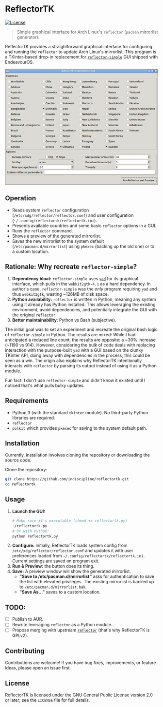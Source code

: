 # ReflectorTK
[![License](https://img.shields.io/badge/license-GPLv2-blue.svg)](LICENSE)
> Simple graphical interface for Arch Linux's `reflector` (`pacman` mirrorlist generator).

ReflectorTK provides a straightforward graphical interface for configuring and running the `reflector` to update Arch Linux's mirrorlist. This program is a TKinter-based drop-in replacement for [`reflector-simple`](https://github.com/endeavouros-team/PKGBUILDS/tree/master/reflector-simple) GUI shipped with EndeavourOS.

![ReflectorTK screenshot](screenshot.png)

## Operation

- Reads system `reflector` configuration (`/etc/xdg/reflector/reflector.conf`) and user configuration (`~/.config/reflectortk/reflectortk.ini`).
- Presents available countries and some basic `reflector` options in a GUI.
- Runs the `reflector` command.
- Shows a preview of the generated mirrorlist.
- Saves the new mirrorlist to the system default (`/etc/pacman.d/mirrorlist`) using `pkexec` (backing up the old one) or to a custom location.

## Rationale: Why recreate `reflector-simple`?

1.  **Dependency bloat:** `reflector-simple` uses [`yad`](https://github.com/v1cont/yad) for its graphical interface, which pulls in the `webkit2gtk-4.1` as a hard dependency. In author's case, `reflector-simple` was the *only* program requiring `yad` and thus `webkit2gtk`, wasting ~126MB of disk space.
2.  **Python availability:** `reflector` is written in Python, meaning any system using it already has Python installed. This allows leveraging the existing environment, avoid dependencies, and potentially integrate the GUI with the original `reflector`.
3. **Better maintainability**: Python vs Bash (subjective). 

The initial goal was to set an experiment and recreate the original bash logic of `reflector-simple` in Python. The results are mixed: While I had anticipated a reduced line count, the results are opposite: a ~30% increase (~1190 vs 914). However, considering the bulk of code deals with replacing interaction with the purpose-built `yad` with a GUI based on the clunky TKinter API, doing away with dependencies in the process, this could be seen as a win. The origin also explains why ReflectorTK intentionally interacts with `reflector` by parsing its output instead of using it as a Python module.

Fun fact: I don't use `reflector-simple` and didn't know it existed until I noticed that's what pulls bulky updates.

## Requirements

*   Python 3 (with the standard `tkinter` module). No third-party Python libraries are required.
*   `reflector`
*   `polkit` which provides `pkexec` for saving to the system default path.

## Installation

Currently, installation involves cloning the repository or downloading the source code.

Clone the repository:
```bash
git clone https://github.com/indiscipline/reflectortk.git
cd reflectortk
```

## Usage

1.  **Launch the GUI:**
    ```bash
    # Make sure it's executable (chmod +x reflectortk.py)
    ./reflectortk.py
    # Or with Python:
    python reflectortk.py
    ```
2.  **Configure:** Initially, ReflectorTK loads system config from `/etc/xdg/reflector/reflector.conf` and updates it with user preferences loaded from  `~/.config/reflectortk/reflectortk.ini`. Current settings are saved on program exit.
3.  **Run & Preview:** the button does its thing.
4.  **Save:** A preview window will show the generated mirrorlist.
    *   **"Save to /etc/pacman.d/mirrorlist"** asks for authentication to save the list with elevated privileges. The existing mirrorlist is backed up to `/etc/pacman.d/mirrorlist.bak`.
    *   **"Save As..."** saves to a custom location.

## TODO:

- [ ] Publish to AUR.
- [ ] Rewrite leveraging `reflector` as a Python module.
- [ ] Propose merging with upstream [`reflector`](https://xyne.dev/projects/reflector/) (that's why ReflectorTK is GPLv2).

## Contributing

Contributions are welcome! If you have bug fixes, improvements, or feature ideas, please open an issue first.

## License

ReflectorTK is licensed under the GNU General Public License version 2.0 or later; see the `LICENSE` file for full details.
